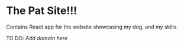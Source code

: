 # The Pat Site!!!

Contains React app for the website showcasing my dog, and my skills.

TO DO:
_Add domain here_

